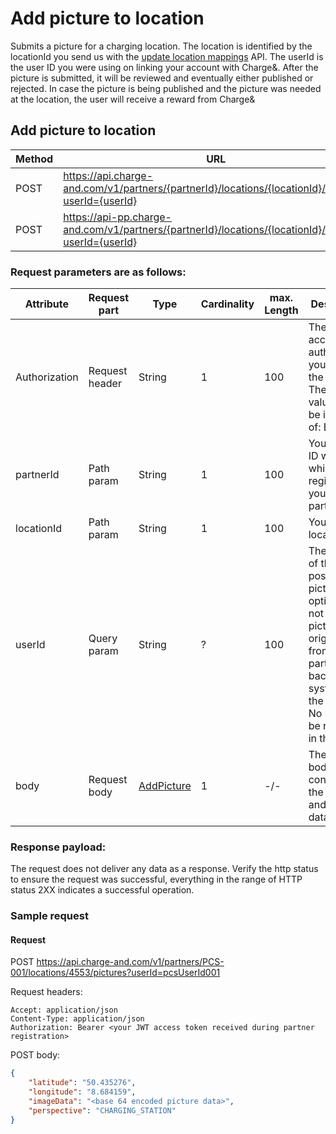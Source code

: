 # Add picture to location

Submits a picture for a charging location. The location is identified by the locationId you send us with the [update location mappings](update_location_mappings.md) API. The userId is the user ID you were using on linking your account with Charge&.
After the picture is submitted, it will be reviewed and eventually either published or rejected. In case the picture is being published and the picture was needed at the location, the user will receive a reward from Charge&

## Add picture to location

| Method           | URL                                                   | Environment                          
|------------------|-------------------------------------------------------|--------------|
| POST              | https://api.charge-and.com/v1/partners/{partnerId}/locations/{locationId}/pictures?userId={userId} | Production
| POST              | https://api-pp.charge-and.com/v1/partners/{partnerId}/locations/{locationId}/pictures?userId={userId} | Pre Production

### Request parameters are as follows:

| Attribute     | Request part  | Type   | Cardinality | max. Length | Description 
|---------------|---------------|--------|-------------|-------------|---------------------------------------------------------------------------------------------------|
| Authorization |Request header | String |1            |100          | The accessToken authorizing you to do the request. The header value must be in form of: Bearer <accessToken>
| partnerId     |Path param     | String |1            |100          | Your partner ID with which you registered yourself as a partner
| locationId    |Path param     | String |1            |100          | Your location ID
| userId        |Query param    | String |?            |100          | The user ID of the user posting the picture. Is optional. If not sent, this picture is originating from the partner (or a backend system of the partner). No user will be rewarded in this case.
| body          |Request body   | [AddPicture](types.md#addpicture-class) |1            |-/-          | The request body containing the picture and meta data

### Response payload:

The request does not deliver any data as a response. Verify the http status to ensure the request was successful, everything in the range of HTTP status 2XX indicates a successful operation.

### Sample request

#### Request

   POST https://api.charge-and.com/v1/partners/PCS-001/locations/4553/pictures?userId=pcsUserId001

   Request headers:
```
Accept: application/json
Content-Type: application/json
Authorization: Bearer <your JWT access token received during partner registration>
```

   POST body:
```json
{
	"latitude": "50.435276",
	"longitude": "8.684159",
	"imageData": "<base 64 encoded picture data>",
	"perspective": "CHARGING_STATION"
}
```
